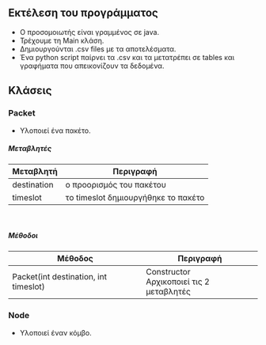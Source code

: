 ## Εκτέλεση του προγράμματος
- Ο προσομοιωτής είναι γραμμένος σε java.
- Τρέχουμε τη Main κλάση.
- Δημιουργούνται .csv files με τα αποτελέσματα.
- Ένα python script παίρνει τα .csv και τα μετατρέπει σε tables και γραφήματα
που απεικονίζουν τα δεδομένα.

## Κλάσεις
### Packet

- Υλοποιεί ένα πακέτο.

##### Μεταβλητές

| Μεταβλητή   | Περιγραφή |
| ---------   | --------- |
| destination | ο προορισμός του πακέτου |
| timeslot    | τo timeslot δημιουργήθηκε το πακέτο |

<br>

##### Μέθοδοι

| Mέθοδος | Περιγραφή |
| ------- | --------- |
| Packet(int destination, int timeslot) | Constructor<br> Αρχικοποιεί τις 2 μεταβλητές|


### Node

- Υλοποιεί έναν κόμβο.
